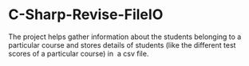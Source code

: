# C-Sharp-Revise-FileIO

The project helps gather information about the students belonging to a particular course and stores details of students (like the different test scores of a particular course) in  a csv file.
